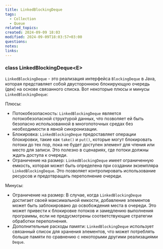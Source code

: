 ```yaml
---
title: LinkedBlockingDeque
tags:
  - Collection
  - Queue
related_topics: 
created: 2024-09-09 18:03
modified: 2024-09-09T18:03:57+03:00
questions: 
notes: 
links: 
---
```

### class LinkedBlockingDeque\<E>

`LinkedBlockingDeque` - это реализация интерфейса `BlockingDeque` в Java, которая представляет собой двустороннюю блокирующую очередь (дек) на основе связанного списка. Вот некоторые плюсы и минусы `LinkedBlockingDeque`:

Плюсы:

- Потокобезопасность: `LinkedBlockingDeque` является потокобезопасной структурой данных, что позволяет ей быть безопасно использованной в многопоточных средах без необходимости в явной синхронизации.
- Блокировка: `LinkedBlockingDeque` предоставляет операции блокировки, такие как `take()` и `put()`, которые могут блокировать потоки до тех пор, пока не будет доступен элемент для чтения или место для записи. Это полезно в сценариях, где потоки должны ждать доступа к очереди.
- Ограничение на размер: `LinkedBlockingDeque` имеет ограниченную емкость, которая может быть определена при создании экземпляра `LinkedBlockingDeque`. Это позволяет контролировать использование ресурсов и предотвращать переполнение очереди.

Минусы:

- Ограничение на размер: В случае, когда `LinkedBlockingDeque` достигает своей максимальной емкости, добавление элементов может быть заблокировано до освобождения места в очереди. Это может привести к блокировке потоков и замедлению выполнения программы, если не предусмотрены соответствующие стратегии обработки переполнения.
- Дополнительные расходы памяти: `LinkedBlockingDeque` использует связанный список для хранения элементов, что может потреблять больше памяти по сравнению с некоторыми другими реализациями `Deque`.